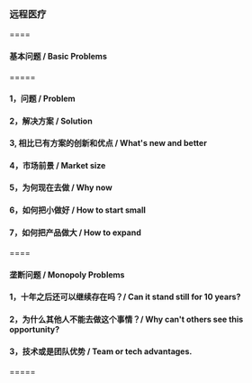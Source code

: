 ### 远程医疗

====

#### 基本问题 / Basic Problems

=====

#### 1，问题 / Problem

#### 2，解决方案 / Solution

#### 3, 相比已有方案的创新和优点 / What's new and better

#### 4，市场前景 / Market size

#### 5，为何现在去做 / Why now

#### 6，如何把小做好 / How to start small

#### 7，如何把产品做大 / How to expand

====

#### 垄断问题 / Monopoly Problems

#### 1，十年之后还可以继续存在吗？/ Can it stand still for 10 years?

#### 2，为什么其他人不能去做这个事情？/ Why can't others see this opportunity?

#### 3，技术或是团队优势 / Team or tech advantages.

=====
